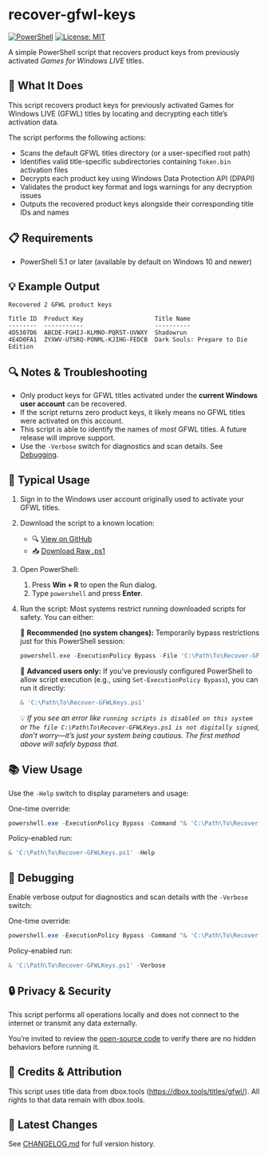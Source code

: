 # recover-gfwl-keys

[![PowerShell](https://img.shields.io/badge/PowerShell-5.1%2B-blue.svg)](https://docs.microsoft.com/powershell/) [![License: MIT](https://img.shields.io/badge/License-MIT-green.svg)](LICENSE)

A simple PowerShell script that recovers product keys from previously activated *Games for Windows LIVE* titles.

## 🔧 What It Does
This script recovers product keys for previously activated Games for Windows LIVE (GFWL) titles by locating and decrypting each title’s activation data.

The script performs the following actions:
- Scans the default GFWL titles directory (or a user-specified root path)
- Identifies valid title-specific subdirectories containing `Token.bin` activation files
- Decrypts each product key using Windows Data Protection API (DPAPI)
- Validates the product key format and logs warnings for any decryption issues
- Outputs the recovered product keys alongside their corresponding title IDs and names

## 📋 Requirements

- PowerShell 5.1 or later (available by default on Windows 10 and newer)

## 💡 Example Output

```
Recovered 2 GFWL product keys

Title ID  Product Key                    Title Name
--------  -----------                    ----------
4D5307D6  ABCDE-FGHIJ-KLMNO-PQRST-UVWXY  Shadowrun
4E4D0FA1  ZYXWV-UTSRQ-PONML-KJIHG-FEDCB  Dark Souls: Prepare to Die Edition
```

## 🔍 Notes & Troubleshooting

- Only product keys for GFWL titles activated under the **current Windows user account** can be recovered.
- If the script returns zero product keys, it likely means no GFWL titles were activated on this account.
- This script is able to identify the names of *most* GFWL titles. A future release will improve support.
- Use the `-Verbose` switch for diagnostics and scan details. See [Debugging](#-debugging).

## 🚀 Typical Usage

1. Sign in to the Windows user account originally used to activate your GFWL titles.

2. Download the script to a known location:  
   - 🔍 [View on GitHub](https://github.com/elusiveeagle/recover-gfwl-keys/blob/main/Recover-GFWLKeys.ps1)  
   - 📥 [Download Raw .ps1](https://raw.githubusercontent.com/elusiveeagle/recover-gfwl-keys/refs/heads/main/Recover-GFWLKeys.ps1)

3. Open PowerShell:
   1. Press **Win + R** to open the Run dialog.
   2. Type `powershell` and press **Enter**.

4. Run the script:
   Most systems restrict running downloaded scripts for safety. You can either:

   🔹 **Recommended (no system changes):** Temporarily bypass restrictions just for this PowerShell session:

   ```powershell
   powershell.exe -ExecutionPolicy Bypass -File 'C:\Path\To\Recover-GFWLKeys.ps1'
   ```

   🔹 **Advanced users only:** If you’ve previously configured PowerShell to allow script execution (e.g., using `Set-ExecutionPolicy Bypass`), you can run it directly:

   ```powershell
   & 'C:\Path\To\Recover-GFWLKeys.ps1'
   ```

   💡 *If you see an error like `running scripts is disabled on this system` or `The file C:\Path\To\Recover-GFWLKeys.ps1 is not digitally signed`, don’t worry—it’s just your system being cautious. The first method above will safely bypass that.*

## 📚 View Usage

Use the `-Help` switch to display parameters and usage:

One-time override:

```powershell
powershell.exe -ExecutionPolicy Bypass -Command "& 'C:\Path\To\Recover-GFWLKeys.ps1' -Help"
```

Policy-enabled run:

```powershell
& 'C:\Path\To\Recover-GFWLKeys.ps1' -Help
```

## 🧪 Debugging

Enable verbose output for diagnostics and scan details with the `-Verbose` switch:

One-time override:

```powershell
powershell.exe -ExecutionPolicy Bypass -Command "& 'C:\Path\To\Recover-GFWLKeys.ps1' -Verbose"
```

Policy-enabled run:

```powershell
& 'C:\Path\To\Recover-GFWLKeys.ps1' -Verbose
```

## 🔒 Privacy & Security

This script performs all operations locally and does not connect to the internet or transmit any data externally.

You’re invited to review the [open-source code](https://github.com/elusiveeagle/recover-gfwl-keys/blob/main/Recover-GFWLKeys.ps1) to verify there are no hidden behaviors before running it.

## 🙏 Credits & Attribution

This script uses title data from dbox.tools (https://dbox.tools/titles/gfwl/). All rights to that data remain with dbox.tools.

## 📝 Latest Changes

See [CHANGELOG.md](./CHANGELOG.md) for full version history.
